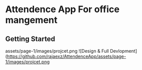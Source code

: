 # Attendence App For office mangement 


## Getting Started

assets/page-1/images/projcet.png
![Design & Full Devlopment](https://github.com/rajaexz/AttendenceApp/assets/page-1/images/projcet.png

